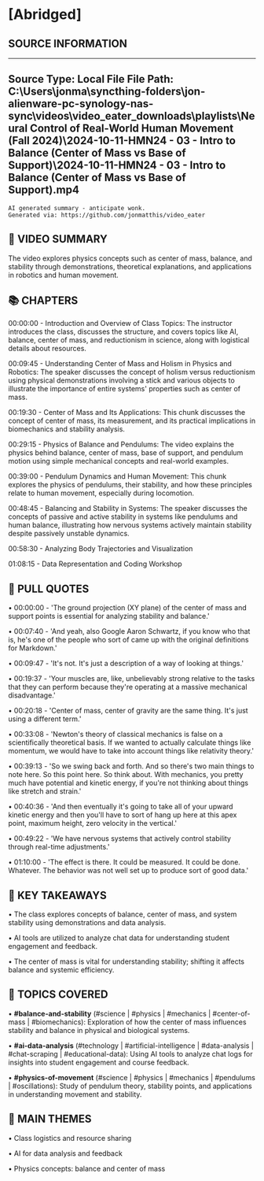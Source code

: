 # [Abridged] 

## SOURCE INFORMATION
--------------------------------------------------
Source Type: Local File
File Path: C:\Users\jonma\syncthing-folders\jon-alienware-pc-synology-nas-sync\videos\video_eater_downloads\playlists\Neural Control of Real-World Human Movement (Fall 2024)\2024-10-11-HMN24 - 03 - Intro to Balance (Center of Mass vs Base of Support)\2024-10-11-HMN24 - 03 - Intro to Balance (Center of Mass vs Base of Support).mp4
--------------------------------------------------



    
```
AI generated summary - anticipate wonk.
Generated via: https://github.com/jonmatthis/video_eater
```


📝 VIDEO SUMMARY
--------------------------------------------------
The video explores physics concepts such as center of mass, balance, and stability through demonstrations, theoretical explanations, and applications in robotics and human movement.

📚 CHAPTERS
--------------------------------------------------

00:00:00 - Introduction and Overview of Class Topics:
 The instructor introduces the class, discusses the structure, and covers topics like AI, balance, center of mass, and reductionism in science, along with logistical details about resources.

00:09:45 - Understanding Center of Mass and Holism in Physics and Robotics:
 The speaker discusses the concept of holism versus reductionism using physical demonstrations involving a stick and various objects to illustrate the importance of entire systems' properties such as center of mass.

00:19:30 - Center of Mass and Its Applications:
 This chunk discusses the concept of center of mass, its measurement, and its practical implications in biomechanics and stability analysis.

00:29:15 - Physics of Balance and Pendulums:
 The video explains the physics behind balance, center of mass, base of support, and pendulum motion using simple mechanical concepts and real-world examples.

00:39:00 - Pendulum Dynamics and Human Movement:
 This chunk explores the physics of pendulums, their stability, and how these principles relate to human movement, especially during locomotion.

00:48:45 - Balancing and Stability in Systems:
 The speaker discusses the concepts of passive and active stability in systems like pendulums and human balance, illustrating how nervous systems actively maintain stability despite passively unstable dynamics.

00:58:30 - Analyzing Body Trajectories and Visualization

01:08:15 - Data Representation and Coding Workshop


💬 PULL QUOTES
--------------------------------------------------

• 00:00:00 - 'The ground projection (XY plane) of the center of mass and support points is essential for analyzing stability and balance.'

• 00:07:40 - 'And yeah, also Google Aaron Schwartz, if you know who that is, he's one of the people who sort of came up with the original definitions for Markdown.'

• 00:09:47 - 'It's not. It's just a description of a way of looking at things.'

• 00:19:37 - 'Your muscles are, like, unbelievably strong relative to the tasks that they can perform because they're operating at a massive mechanical disadvantage.'

• 00:20:18 - 'Center of mass, center of gravity are the same thing. It's just using a different term.'

• 00:33:08 - 'Newton's theory of classical mechanics is false on a scientifically theoretical basis. If we wanted to actually calculate things like momentum, we would have to take into account things like relativity theory.'

• 00:39:13 - 'So we swing back and forth. And so there's two main things to note here. So this point here. So think about. With mechanics, you pretty much have potential and kinetic energy, if you're not thinking about things like stretch and strain.'

• 00:40:36 - 'And then eventually it's going to take all of your upward kinetic energy and then you'll have to sort of hang up here at this apex point, maximum height, zero velocity in the vertical.'

• 00:49:22 - 'We have nervous systems that actively control stability through real-time adjustments.'

• 01:10:00 - 'The effect is there. It could be measured. It could be done. Whatever. The behavior was not well set up to produce sort of good data.'


🎯 KEY TAKEAWAYS
--------------------------------------------------

• The class explores concepts of balance, center of mass, and system stability using demonstrations and data analysis.

• AI tools are utilized to analyze chat data for understanding student engagement and feedback.

• The center of mass is vital for understanding stability; shifting it affects balance and systemic efficiency.

🤔 TOPICS COVERED
--------------------------------------------------

• **#balance-and-stability**
 	(#science | #physics | #mechanics | #center-of-mass | #biomechanics):
		 Exploration of how the center of mass influences stability and balance in physical and biological systems.

• **#ai-data-analysis**
 	(#technology | #artificial-intelligence | #data-analysis | #chat-scraping | #educational-data):
		 Using AI tools to analyze chat logs for insights into student engagement and course feedback.

• **#physics-of-movement**
 	(#science | #physics | #mechanics | #pendulums | #oscillations):
		 Study of pendulum theory, stability points, and applications in understanding movement and stability.


💭 MAIN THEMES
--------------------------------------------------

• Class logistics and resource sharing

• AI for data analysis and feedback

• Physics concepts: balance and center of mass
